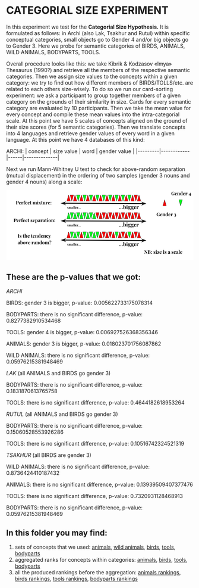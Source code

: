 # CATEGORIAL SIZE EXPERIMENT

In this experiment we test for the __Categorial Size Hypothesis.__ It is formulated as follows: in Archi (also Lak, Tsakhur and Rutul) within specific conceptual categories, small objects go to Gender 4 and/or big objects go to Gender 3. Here we probe for semantic categories of BIRDS, ANIMALS, WILD ANIMALS, BODYPARTS, TOOLS. 

Overall procedure looks like this: we take Kibrik & Kodzasov «Imya» Thesaurus (1990?) and retrieve all the members of the respective semantic categories. Then we assign size values to the concepts within a given category: we try to find out how different members of BIRDS/TOLLS/etc. are related to each others size-wisely.
To do so we run our card-sorting experiment: we ask a participant to group together members of a given category on the grounds of their similarity in size. Cards for every semantic category are evaluated by 10 participants. Then we take the mean value for every concept and compile these mean values into the intra-categorial scale. At this point we have 5 scales of concepts aligned on the ground of their size scores (for 5 semantic categories). Then we translate concepts into 4 languages and retrieve gender values of every word in a given language. At this point we  have 4 databases of this kind:

ARCHI:
| concept | size value | word | gender value |
|---------|------------|------|--------------|

Next we run Mann-Whitney U test to check for above-random separation (mutual displacement) in the ordering of two samples (gender 3 nouns and gender 4 nouns) along a scale:

![](mann_whitney_u.png)

## These are the p-values that we got:

_ARCHI_

BIRDS: gender 3 is bigger, p-value: 0.005622733175078314

BODYPARTS: there is no significant difference, p-value: 0.8277382910534468

TOOLS: gender 4 is bigger, p-value: 0.006927526368356346

ANIMALS: gender 3 is bigger, p-value: 0.018023701756087862

WILD ANIMALS: there is no significant difference, p-value: 0.05976215381948469


_LAK_ (all ANIMALS and BIRDS go gender 3)

BODYPARTS: there is no significant difference, p-value: 0.1831870613765758

TOOLS: there is no significant difference, p-value: 0.4644182618953264 


_RUTUL_ (all ANIMALS and BIRDS go gender 3)

BODYPARTS: there is no significant difference, p-value: 0.15060528553926286

TOOLS: there is no significant difference, p-value: 0.10516742324521319


_TSAKHUR_ (all BIRDS are gender 3)

WILD ANIMALS: there is no significant difference, p-value: 0.8736424410187432

ANIMALS: there is no significant difference, p-value: 0.13939509407377476

TOOLS: there is no significant difference, p-value: 0.7320931128468913

BODYPARTS: there  is no significant difference, p-value: 0.05976215381948469


## In this folder you may find:

1. sets of concepts that we used: [animals](https://duckduckgo.com), [wild animals](https://duckduckgo.com), [birds](https://duckduckgo.com), [tools](https://duckduckgo.com), [bodyparts](https://duckduckgo.com)
2. aggregated ranks for concepts within categories: [animals](), [birds](), [tools](), [bodyparts]()
3. all the produced rankings before the aggregation: [animals rankings](), [birds rankings](), [tools rankings](), [bodyparts rankings]()
